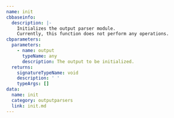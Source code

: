 ```yaml
---
name: init
cbbaseinfo:
  description: |-
    Initializes the output parser module.
    Currently, this function does not perform any operations.
cbparameters:
  parameters:
    - name: output
      typeName: any
      description: The output to be initialized.
  returns:
    signatureTypeName: void
    description: ' '
    typeArgs: []
data:
  name: init
  category: outputparsers
  link: init.md
---
```

<CBBaseInfo/> 
 <CBParameters/>